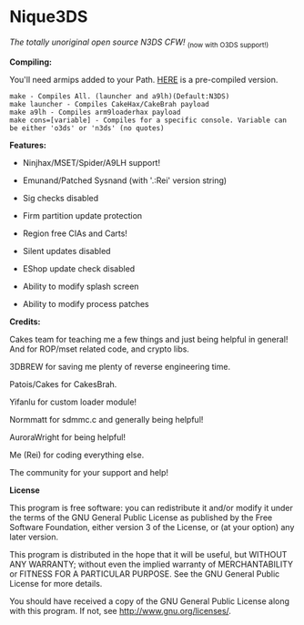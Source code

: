 # Nique3DS
*The totally unoriginal open source N3DS CFW!*
<sub> (now with O3DS support!)</sub>


**Compiling:**

You'll need armips added to your Path. [HERE](https://www.dropbox.com/s/ceuv2qeqp38lpah/armips.exe?dl=0) is a pre-compiled version.

    make - Compiles All. (launcher and a9lh)(Default:N3DS)
    make launcher - Compiles CakeHax/CakeBrah payload
    make a9lh - Compiles arm9loaderhax payload
    make cons=[variable] - Compiles for a specific console. Variable can be either 'o3ds' or 'n3ds' (no quotes)

**Features:**

* Ninjhax/MSET/Spider/A9LH support!

* Emunand/Patched Sysnand (with '.:Rei' version string)

* Sig checks disabled

* Firm partition update protection

* Region free CIAs and Carts!

* Silent updates disabled

* EShop update check disabled

* Ability to modify splash screen

* Ability to modify process patches


**Credits:**
 
 Cakes team for teaching me a few things and just being helpful in general! And for ROP/mset related code, and crypto libs.
    
 3DBREW for saving me plenty of reverse engineering time.
    
 Patois/Cakes for CakesBrah.
 
 Yifanlu for custom loader module! 
 
 Normmatt for sdmmc.c and generally being helpful!
 
 AuroraWright for being helpful!
    
 Me (Rei) for coding everything else.
 
 The community for your support and help!
 
 
 **License**
 
This program is free software: you can redistribute it and/or modify
it under the terms of the GNU General Public License as published by
the Free Software Foundation, either version 3 of the License, or
(at your option) any later version.

This program is distributed in the hope that it will be useful,
but WITHOUT ANY WARRANTY; without even the implied warranty of
MERCHANTABILITY or FITNESS FOR A PARTICULAR PURPOSE.  See the 
GNU General Public License for more details.

You should have received a copy of the GNU General Public License 
along with this program.  If not, see <http://www.gnu.org/licenses/>.
